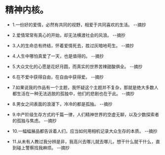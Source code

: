 # 精神内核。

- 1.一份好的爱情，必然有共同的视野，相爱于共同喜欢的生活。 --摘抄

- 2.爱情常常有真心的开始，却无法横渡社会的风浪。 --摘抄

- 3.人的生命总有终结，怀着爱情死去，胜过灰暗地苟生。 --摘抄

- 4.人生中哪怕真爱了一天，也是值得的。 --摘抄

- 5.大众文化的心愿是花好月圆，而真实的世界苦辣甜酸俱全。 --摘抄

- 6.在不爱中获得自由，在自由中获得爱。 --摘抄

- 7.如果说我的作品有一个主题，我怀疑这个主题并不复杂，那就是绝大多数人都生活在一种无法逃脱的孤独中，他们的悲剧也在于此。 --摘抄

- 8.男女之间表面的浪漫下，冷冷的都是孤独。 --摘抄

- 9.中产阶级生存方式的千篇一律，人们精神世界的空虚无聊，以及少数探索者的孤独与焦虑。 --摘抄

- 10.一幅幅展品都告诉着人们，应当如何用相机记录大众生存的本质。 --摘抄

- 11.从未有人教过我分辨是非，我高兴去哪儿就去哪儿，想干什么就干什么，直到碰上警察找我麻烦。 --摘抄
